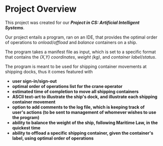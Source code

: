 # Project Overview
This project was created for our ***Project in CS: Artificial Intelligent Systems***. 

Our project entails a program, ran on an IDE, that provides the optimal order of operations to *onload*/*offload* and *balance* containers on a ship. 

The program takes a manifest file as input, which is set to a specific format that contains the *(X,Y) coordinates*, *weight (kg)*, and *container label*/*status*. 

The program is meant to be used for shipping container movements at shipping docks, thus it comes featured with 
* **user sign-in/sign-out**
* **optimal order of operations list for the crane operator**
* **estimated time of completion to move all shipping containers**
* **ASCII text-art to illustrate the ship's dock, and illustrate each shipping container movement**
* **option to add comments to the log file, which is keeping track of user's actions (to be sent to management of whomever wishes to use the program)**
* **ability to balance the weight of the ship, following Maritime Law, in the quickest time**
* **ability to offload a specific shipping container, given the container's label, using optimal order of operations**
